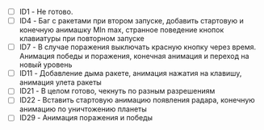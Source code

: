 - [ ] ID1 - Не готово.
- [ ] ID4 - Баг с ракетами при втором запуске, добавить стартовую и конечную анимашку MIn max, странное поведение кнопок клавиатуры при повторном запуске
- [ ] ID7 - В случае поражения выключать красную кнопку через время. Анимация победы и поражения, конечная анимация и переход на новый уровень
- [ ] ID11 - Добавление дыма ракете, анимация нажатия на клавишу, анимация улета ракеты
- [ ] ID21 - В целом готово, чекнуть по разным разрешениям
- [ ] ID22 - Вставить стартовую анимацию появления радара, конечную анимацию по уничтожению планеты
- [ ] ID29 - Анимация поражения и победы